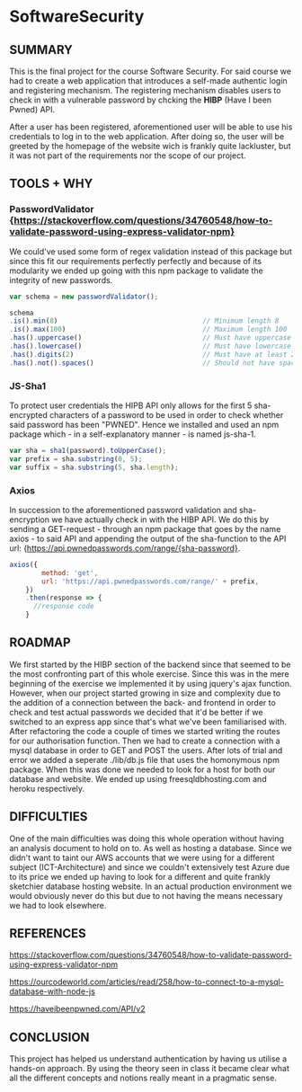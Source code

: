 # SoftwareSecurity

## SUMMARY

This is the final project for the course Software Security.
For said course we had to create a web application that introduces a self-made authentic login and registering mechanism.
The registering mechanism disables users to check in with a vulnerable password by chcking the **HIBP** (Have I been Pwned) API. 

After a user has been registered, aforementioned user will be able to use his credentials to log in to the web application.
After doing so, the user will be greeted by the homepage of the website wich is frankly quite lackluster, but it was not part of the requirements nor the scope of our project.

## TOOLS + WHY

### PasswordValidator {https://stackoverflow.com/questions/34760548/how-to-validate-password-using-express-validator-npm}

We could've used some form of regex validation instead of this package but since this fit our requirements perfectly perfectly and because of its modularity we ended up going with this npm package to validate the integrity of new passwords. 

```js
var schema = new passwordValidator();

schema
.is().min(8)                                    // Minimum length 8
.is().max(100)                                  // Maximum length 100
.has().uppercase()                              // Must have uppercase letters
.has().lowercase()                              // Must have lowercase letters
.has().digits(2)                                // Must have at least 2 digits
.has().not().spaces()                           // Should not have spaces
```

### JS-Sha1

To protect user credentials the HIPB API only allows for the first 5 sha-encrypted characters of a password to be used in order to check whether said password has been "PWNED". Hence we installed and used an npm package which - in a self-explanatory manner - is named js-sha-1. 

```js
var sha = sha1(password).toUpperCase();
var prefix = sha.substring(0, 5);
var suffix = sha.substring(5, sha.length);   
```

### Axios

In succession to the aforementioned password validation and sha-encryption we have actually check in with the HIBP API. We do this by sending a GET-request - through an npm package that goes by the name axios - to said API and appending the output of the sha-function to the API url: {https://api.pwnedpasswords.com/range/{sha-password}.

```js
axios({
        method: 'get',
        url: 'https://api.pwnedpasswords.com/range/' + prefix,
    })
    .then(response => {
      //response code
    }
```

## ROADMAP

We first started by the HIBP section of the backend since that seemed to be the most confronting part of this whole exercise. 
Since this was in the mere beginning of the exercise we implemented it by using jquery's ajax function. However, when our project started growing in size and complexity due to the addition of a connection between the back- and frontend in order to check and test actual passwords we decided that it'd be better if we switched to an express app since that's what we've been familiarised with.
After refactoring the code a couple of times we started writing the routes for our authorisation function.
Then we had to create a connection with a mysql database in order to GET and POST the users. After lots of trial and error we added a seperate ./lib/db.js file that uses the homonymous npm package.
When this was done we needed to look for a host for both our database and website. 
We ended up using freesqldbhosting.com and heroku respectively.

## DIFFICULTIES

One of the main difficulties was doing this whole operation without having an analysis document to hold on to.
As well as hosting a database. Since we didn't want to taint our AWS accounts that we were using for a different subject (ICT-Architecture) and since we couldn't extensively test Azure due to its price we ended up having to look for a different and quite frankly sketchier database hosting website. In an actual production environment we would obviously never do this but due to not having the means necessary we had to look elsewhere.

## REFERENCES

https://stackoverflow.com/questions/34760548/how-to-validate-password-using-express-validator-npm

https://ourcodeworld.com/articles/read/258/how-to-connect-to-a-mysql-database-with-node-js

https://haveibeenpwned.com/API/v2

## CONCLUSION

This project has helped us understand authentication by having us utilise a hands-on approach. By using the theory seen in class it became clear what all the different concepts and notions really meant in a pragmatic sense. 
